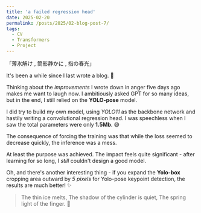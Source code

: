 ```yaml
---
title: 'a failed regression head'
date: 2025-02-20
permalink: /posts/2025/02-blog-post-7/
tags:
  - CV
  - Transformers
  - Project
---
```


「薄氷解け ,  筒影静かに ,  指の春光」

It's been a while since I last wrote a blog. 🌱

Thinking about the *improvements* I wrote down in anger five days ago makes me want to laugh now. I ambitiously asked GPT for so many ideas, but in the end, I still relied on the **YOLO-pose** model.

I did try to build my own model, using *YOLO11* as the backbone network and hastily writing a convolutional regression head. I was speechless when I saw the total parameters were only **1.5Mb**. 😅

The consequence of forcing the training was that while the loss seemed to decrease quickly, the inference was a mess. 

At least the purpose was achieved. The impact feels quite significant - after learning for so long, I *still* couldn't design a good model.

Oh, and there's another interesting thing - if you expand the **Yolo-box** cropping area outward by *5 pixels* for Yolo-pose keypoint detection, the results are much better! ✨


> The thin ice melts, The shadow of the cylinder is quiet, The spring light of the finger. 🌸
